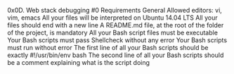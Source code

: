 0x0D. Web stack debugging #0
Requirements
General
Allowed editors: vi, vim, emacs All your files will be interpreted on Ubuntu 14.04 LTS All your files should end with a new line A README.md file, at the root of the folder of the project, is mandatory All your Bash script files must be executable Your Bash scripts must pass Shellcheck without any error Your Bash scripts must run without error The first line of all your Bash scripts should be exactly #!/usr/bin/env bash The second line of all your Bash scripts should be a comment explaining what is the script doing
